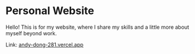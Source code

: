 # Personal Website
Hello! This is for my website, where I share my skills and a little more about myself beyond work.

Link: [andy-dong-281.vercel.app](andy-dong-281.vercel.app)
